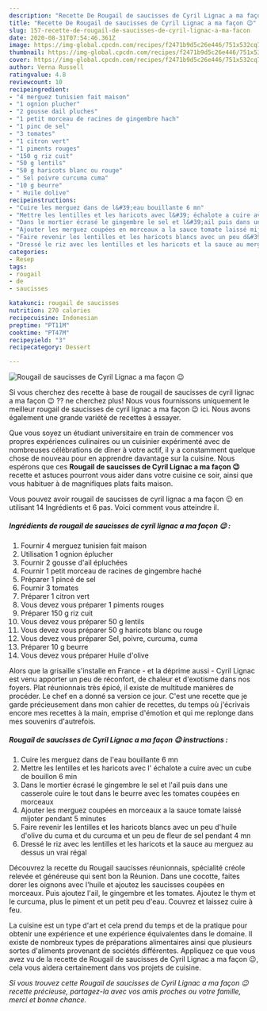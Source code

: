 ```yaml
---
description: "Recette De Rougail de saucisses de Cyril Lignac a ma façon 😉"
title: "Recette De Rougail de saucisses de Cyril Lignac a ma façon 😉"
slug: 157-recette-de-rougail-de-saucisses-de-cyril-lignac-a-ma-facon
date: 2020-08-31T07:54:46.361Z
image: https://img-global.cpcdn.com/recipes/f2471b9d5c26e446/751x532cq70/rougail-de-saucisses-de-cyril-lignac-a-ma-facon-😉-photo-principale-de-la-recette.jpg
thumbnail: https://img-global.cpcdn.com/recipes/f2471b9d5c26e446/751x532cq70/rougail-de-saucisses-de-cyril-lignac-a-ma-facon-😉-photo-principale-de-la-recette.jpg
cover: https://img-global.cpcdn.com/recipes/f2471b9d5c26e446/751x532cq70/rougail-de-saucisses-de-cyril-lignac-a-ma-facon-😉-photo-principale-de-la-recette.jpg
author: Verna Russell
ratingvalue: 4.8
reviewcount: 10
recipeingredient:
- "4 merguez tunisien fait maison"
- "1 ognion plucher"
- "2 gousse dail pluches"
- "1 petit morceau de racines de gingembre hach"
- "1 pinc de sel"
- "3 tomates"
- "1 citron vert"
- "1 piments rouges"
- "150 g riz cuit"
- "50 g lentils"
- "50 g haricots blanc ou rouge"
- " Sel poivre curcuma cuma"
- "10 g beurre"
- " Huile dolive"
recipeinstructions:
- "Cuire les merguez dans de l&#39;eau bouillante 6 mn"
- "Mettre les lentilles et les haricots avec l&#39; échalote a cuire avec un cube de bouillon 6 min"
- "Dans le mortier écrasé le gingembre le sel et l&#39;ail puis dans une casserole cuire le tout dans le beurre avec les tomates coupées en morceaux"
- "Ajouter les merguez coupées en morceaux a la sauce tomate laissé mijoter pendant 5 minutes"
- "Faire revenir les lentilles et les haricots blancs avec un peu d&#39;huile d&#39;olive du cuma et du curcuma et un peu de fleur de sel pendant 4 mn"
- "Dressé le riz avec les lentilles et les haricots et la sauce au merguez au dessus un vrai régal"
categories:
- Resep
tags:
- rougail
- de
- saucisses

katakunci: rougail de saucisses 
nutrition: 270 calories
recipecuisine: Indonesian
preptime: "PT11M"
cooktime: "PT47M"
recipeyield: "3"
recipecategory: Dessert

---
```



![Rougail de saucisses de Cyril Lignac a ma façon 😉](https://img-global.cpcdn.com/recipes/f2471b9d5c26e446/751x532cq70/rougail-de-saucisses-de-cyril-lignac-a-ma-facon-😉-photo-principale-de-la-recette.jpg)

Si vous cherchez des recette à base de rougail de saucisses de cyril lignac a ma façon 😉 ?? ne cherchez plus! Nous vous fournissons uniquement le meilleur rougail de saucisses de cyril lignac a ma façon 😉 ici. Nous avons également une grande variété de recettes à essayer.

Que vous soyez un étudiant universitaire en train de commencer vos propres expériences culinaires ou un cuisinier expérimenté avec de nombreuses célébrations de dîner à votre actif, il y a constamment quelque chose de nouveau pour en apprendre davantage sur la cuisine. Nous espérons que ces <strong> Rougail de saucisses de Cyril Lignac a ma façon 😉 </strong> recette et astuces pourront vous aider dans votre cuisine ce soir, ainsi que vous habituer à de magnifiques plats faits maison.

<!--inarticleads1-->

Vous pouvez avoir rougail de saucisses de cyril lignac a ma façon 😉 en utilisant 14 Ingrédients et 6 pas. Voici comment vous atteindre il.

##### Ingrédients de rougail de saucisses de cyril lignac a ma façon 😉 :

1. Fournir 4 merguez tunisien fait maison
1. Utilisation 1 ognion éplucher
1. Fournir 2 gousse d&#39;ail épluchées
1. Fournir 1 petit morceau de racines de gingembre haché
1. Préparer 1 pincé de sel
1. Fournir 3 tomates
1. Préparer 1 citron vert
1. Vous devez vous préparer 1 piments rouges
1. Préparer 150 g riz cuit
1. Vous devez vous préparer 50 g lentils
1. Vous devez vous préparer 50 g haricots blanc ou rouge
1. Vous devez vous préparer  Sel, poivre, curcuma, cuma
1. Préparer 10 g beurre
1. Vous devez vous préparer  Huile d&#39;olive


Alors que la grisaille s&#39;installe en France - et la déprime aussi - Cyril Lignac est venu apporter un peu de réconfort, de chaleur et d&#39;exotisme dans nos foyers. Plat réunionnais très épicé, il existe de multitude manières de procéder. Le chef en a donné sa version ce jour. C&#39;est une recette que je garde précieusement dans mon cahier de recettes, du temps où j&#39;écrivais encore mes recettes à la main, emprise d&#39;émotion et qui me replonge dans mes souvenirs d&#39;autrefois. 

<!--inarticleads2-->

##### Rougail de saucisses de Cyril Lignac a ma façon 😉 instructions :

1. Cuire les merguez dans de l&#39;eau bouillante 6 mn
1. Mettre les lentilles et les haricots avec l&#39; échalote a cuire avec un cube de bouillon 6 min
1. Dans le mortier écrasé le gingembre le sel et l&#39;ail puis dans une casserole cuire le tout dans le beurre avec les tomates coupées en morceaux
1. Ajouter les merguez coupées en morceaux a la sauce tomate laissé mijoter pendant 5 minutes
1. Faire revenir les lentilles et les haricots blancs avec un peu d&#39;huile d&#39;olive du cuma et du curcuma et un peu de fleur de sel pendant 4 mn
1. Dressé le riz avec les lentilles et les haricots et la sauce au merguez au dessus un vrai régal


Découvrez la recette du Rougail saucisses réunionnais, spécialité créole relevée et généreuse qui sent bon la Réunion. Dans une cocotte, faites dorer les oignons avec l&#39;huile et ajoutez les saucisses coupées en morceaux. Puis ajoutez l&#39;ail, le gingembre et les tomates. Ajoutez le thym et le curcuma, plus le piment et un petit peu d&#39;eau. Couvrez et laissez cuire à feu. 

<!--inarticleads1-->

<p>
La cuisine est un type d'art et cela prend du temps et de la pratique pour obtenir une expérience et une expérience équivalentes dans le domaine. Il existe de nombreux types de préparations alimentaires ainsi que plusieurs sortes d'aliments provenant de sociétés différentes. Appliquez ce que vous avez vu de la recette de Rougail de saucisses de Cyril Lignac a ma façon 😉, cela vous aidera certainement dans vos projets de cuisine.
</p>

<p>
<i>Si vous trouvez cette Rougail de saucisses de Cyril Lignac a ma façon 😉 recette précieuse, partagez-la avec vos amis proches ou votre famille, merci et bonne chance.</i>
</p>
